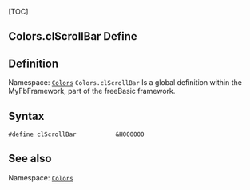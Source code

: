 [TOC]
## Colors.clScrollBar Define

## Definition
Namespace: [`Colors`](Colors.md)
`Colors.clScrollBar` Is a global definition within the MyFbFramework, part of the freeBasic framework.
## Syntax

```freeBasic
#define clScrollBar           &H000000
```

## See also
Namespace: [`Colors`](Colors.md)
